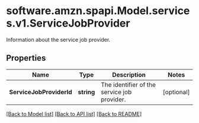 # software.amzn.spapi.Model.services.v1.ServiceJobProvider
Information about the service job provider.

## Properties

Name | Type | Description | Notes
------------ | ------------- | ------------- | -------------
**ServiceJobProviderId** | **string** | The identifier of the service job provider. | [optional] 

[[Back to Model list]](../README.md#documentation-for-models) [[Back to API list]](../README.md#documentation-for-api-endpoints) [[Back to README]](../README.md)

